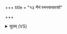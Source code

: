 +++
title = "१३ नैनं घ्नन्त्यप्सरसो"

+++
<details><summary>मूलम् (VS)</summary>

नैनं॑ घ्नन्त्यप्स॒रसो॒ न ग॑न्ध॒र्वा न मर्त्याः॑।  
सर्वा॒ दिशो॒ वि रा॑जति॒ यो बिभ॑र्ती॒मं म॒णिम् ॥
</details>